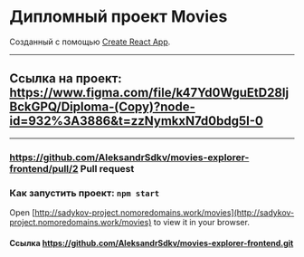 # Дипломный проект Movies
Созданный с помощью  [Create React App](https://github.com/facebook/create-react-app).
____


## Ссылка на проект: https://www.figma.com/file/k47Yd0WguEtD28ljBckGPQ/Diploma-(Copy)?node-id=932%3A3886&t=zzNymkxN7d0bdg5I-0

____
### https://github.com/AleksandrSdkv/movies-explorer-frontend/pull/2 Pull request
### Как запустить проект: `npm start`

Open [http://sadykov-project.nomoredomains.work/movies](http://sadykov-project.nomoredomains.work/movies) to view it in your browser.

#### Ссылка https://github.com/AleksandrSdkv/movies-explorer-frontend.git

